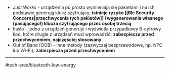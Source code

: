- *Just Works* - urządzenia po prostu wymieniają się pakietami i na ich podstawie generują klucz szyfrujący; **istnieje ryzyko [[Ble Security Concerns|przechwycenia tych pakietów]] i wygenerowania własnego (pasującego!) klucza szyfrującego przez osobę trzecią**
- hasło - jedno z urządzeń generuje i wyświetla przypadkowy 6-cyfrowy kod, które drugie z urządzeń musi wprowadzić; **zabezpiecza przed przechwyceniem, najczęściej stosowany**
- Out of Band (OOB) - inne metody (zazwyczaj bezprzewodowe, np. NFC lub Wi-Fi); **zabezpiecza przed przechwyceniem**

---
#tech-area/bluetooth-low-energy 